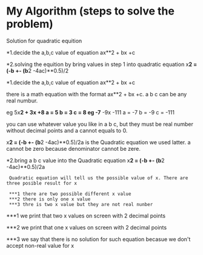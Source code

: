 # My Algorithm (steps to solve the problem)

Solution for quadratic equition

*1.decide the a,b,c value  of equation ax**2 + bx +c

*2.solving the equition by bring  values in step 1 into quadratic equation
    x**2 = (-b +- (b**2 -4ac)**0.5)/2
    
    


*1.decide the a,b,c value  of equation ax**2 + bx +c
   
   
   there is a math equation with the format ax**2 + bx +c. a b c can be any real numbur.
   
   eg 5x**2 + 3x +8    a = 5 b = 3 c = 8
   eg -7** -9x -111    a = -7 b = -9 c = -111
   
   you can use whatever value you like in a b c, but they must be real number without decimal points
   and a cannot equals to 0.
   
   x**2 = (-b +- (b**2 -4ac)**0.5)/2a is the Quadratic equation we used latter. a cannot be zero because denominator cannot be zere.
   
   
   
  *2.bring a b c value into the Quadratic equation x**2 = (-b +- (b**2 -4ac)**0.5)/2a
     
     
     Quadratic equation will tell us the possible value of x. There are three posible result for x
     
     ***1 there are two possible different x value
     ***2 there is only one x value
     ***3 thre is two x value but they are not real nunber
     
     
     
***1 we print that two x values on screen with 2 decimal points

***2 we print that one x values on screen with 2 decimal points

***3 we say that there is no solution for such equation becasue we don't accept non-real value for x